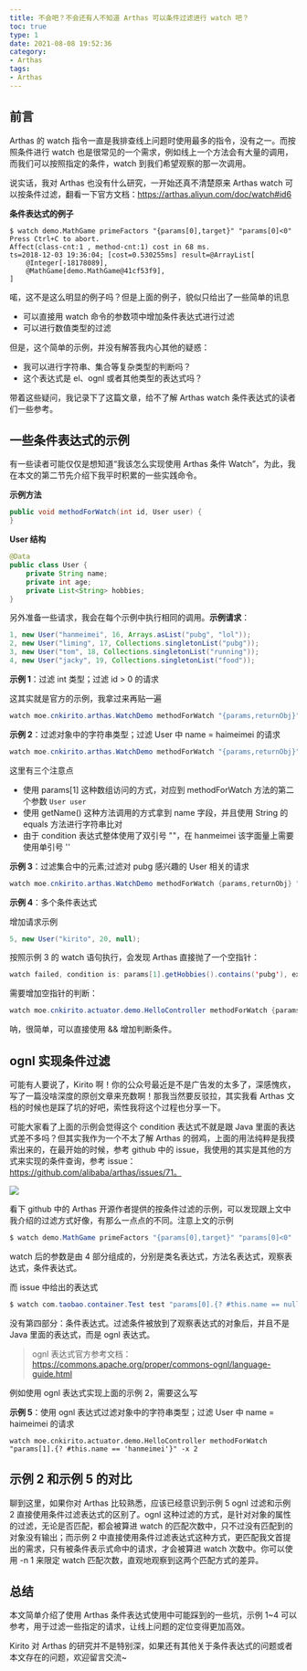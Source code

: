 ```yaml
---
title: 不会吧？不会还有人不知道 Arthas 可以条件过滤进行 watch 吧？ 
toc: true
type: 1
date: 2021-08-08 19:52:36
category:
- Arthas
tags:
- Arthas
---
```


## 前言

Arthas 的 watch 指令一直是我排查线上问题时使用最多的指令，没有之一。而按照条件进行 watch 也是很常见的一个需求，例如线上一个方法会有大量的调用，而我们可以按照指定的条件，watch 到我们希望观察的那一次调用。

说实话，我对 Arthas 也没有什么研究，一开始还真不清楚原来 Arthas watch 可以按条件过滤，翻看一下官方文档：https://arthas.aliyun.com/doc/watch#id6

**条件表达式的例子**

```shell
$ watch demo.MathGame primeFactors "{params[0],target}" "params[0]<0"
Press Ctrl+C to abort.
Affect(class-cnt:1 , method-cnt:1) cost in 68 ms.
ts=2018-12-03 19:36:04; [cost=0.530255ms] result=@ArrayList[
    @Integer[-18178089],
    @MathGame[demo.MathGame@41cf53f9],
]
```

<!-- more -->

喏，这不是这么明显的例子吗？但是上面的例子，貌似只给出了一些简单的讯息

- 可以直接用 watch 命令的参数项中增加条件表达式进行过滤
- 可以进行数值类型的过滤

但是，这个简单的示例，并没有解答我内心其他的疑惑：

- 我可以进行字符串、集合等复杂类型的判断吗？
- 这个表达式是 el、ognl 或者其他类型的表达式吗？

带着这些疑问，我记录下了这篇文章，给不了解 Arthas watch 条件表达式的读者们一些参考。

## 一些条件表达式的示例

有一些读者可能仅仅是想知道“我该怎么实现使用 Arthas 条件 Watch”，为此，我在本文的第二节先介绍下我平时积累的一些实践命令。

**示例方法**

```java
public void methodForWatch(int id, User user) {
}
```

**User 结构**

```java
@Data
public class User {
    private String name;
    private int age;
    private List<String> hobbies;
}
```

另外准备一些请求，我会在每个示例中执行相同的调用。**示例请求**：

```java
1, new User("hanmeimei", 16, Arrays.asList("pubg", "lol"));
2, new User("liming", 17, Collections.singletonList("pubg"));
3, new User("tom", 18, Collections.singletonList("running"));
4, new User("jacky", 19, Collections.singletonList("food"));
```

**示例 1**：过滤 int 类型；过滤 id > 0 的请求

这其实就是官方的示例，我拿过来再贴一遍

```java
watch moe.cnkirito.arthas.WatchDemo methodForWatch "{params,returnObj}" "params[0]>0" -x 2
```

**示例 2**：过滤对象中的字符串类型；过滤 User 中 name = haimeimei 的请求

```java
watch moe.cnkirito.arthas.WatchDemo methodForWatch "{params,returnObj}" "params[1].getName().equals('liming')" -x 2
```

这里有三个注意点

- 使用 params[1] 这种数组访问的方式，对应到 methodForWatch 方法的第二个参数 `User user`
- 使用 getName() 这种方法调用的方式拿到 name 字段，并且使用 String 的 equals 方法进行字符串比对
- 由于 condition 表达式整体使用了双引号 ""，在 hanmeimei 该字面量上需要使用单引号 ''

**示例 3**：过滤集合中的元素;过滤对 pubg 感兴趣的 User 相关的请求

```java
watch moe.cnkirito.arthas.WatchDemo methodForWatch {params,returnObj} "params[1].getHobbies().contains('pubg')" -x 2
```

**示例 4**：多个条件表达式

增加请求示例

```java
5, new User("kirito", 20, null);
```

按照示例 3 的 watch 语句执行，会发现 Arthas 直接抛了一个空指针：

```java
watch failed, condition is: params[1].getHobbies().contains('pubg'), express is: {params,returnObj}, java.lang.NullPointerException: target is null for method contains, visit /Users/xujingfeng/logs/arthas/arthas.log for more details.
```

需要增加空指针的判断：

```java
watch moe.cnkirito.actuator.demo.HelloController methodForWatch {params,returnObj} "params[1].getHobbies() != null && params[1].getHobbies().contains('pubg')" -x 2
```

呐，很简单，可以直接使用 && 增加判断条件。

## ognl 实现条件过滤

可能有人要说了，Kirito 啊！你的公众号最近是不是广告发的太多了，深感愧疚，写了一篇没啥深度的原创文章来充数啊！那我当然要反驳拉，其实我看 Arthas 文档的时候也是踩了坑的好吧，索性我将这个过程也分享一下。

可能大家看了上面的示例会觉得这个 condition 表达式不就是跟 Java 里面的表达式差不多吗？但其实我作为一个不太了解 Arthas 的弱鸡，上面的用法纯粹是我摸索出来的，在最开始的时候，参考 github 中的 issue，我使用的其实是其他的方式来实现的条件查询，参考 issue：https://github.com/alibaba/arthas/issues/71。

![](https://image.cnkirito.cn/image-20210808210244317.png)

看下 github 中的 Arthas 开源作者提供的按条件过滤的示例，可以发现跟上文中我介绍的过滤方式好像，有那么一点点的不同。注意上文的示例

```java
$ watch demo.MathGame primeFactors "{params[0],target}" "params[0]<0"
```

watch 后的参数是由 4 部分组成的，分别是类名表达式，方法名表达式，观察表达式，条件表达式。

而 issue 中给出的表达式

```java
$ watch com.taobao.container.Test test "params[0].{? #this.name == null }" -x 2
```

没有第四部分：条件表达式。过滤条件被放到了观察表达式的对象后，并且不是 Java 里面的表达式，而是 ognl 表达式。

> ognl 表达式官方参考文档：https://commons.apache.org/proper/commons-ognl/language-guide.html

例如使用 ognl 表达式实现上面的示例 2，需要这么写

**示例 5**：使用 ognl 表达式过滤对象中的字符串类型；过滤 User 中 name = haimeimei 的请求

```
watch moe.cnkirito.actuator.demo.HelloController methodForWatch "params[1].{? #this.name == 'hanmeimei'}" -x 2
```

## 示例 2 和示例 5 的对比

聊到这里，如果你对 Arthas 比较熟悉，应该已经意识到示例 5 ognl 过滤和示例 2 直接使用条件过滤表达式的区别了。ognl 这种过滤的方式，是针对对象的属性的过滤，无论是否匹配，都会被算进 watch 的匹配次数中，只不过没有匹配到的对象没有输出；而示例 2 中直接使用条件过滤表达式这种方式，更匹配我文首提出的需求，只有被条件表示式命中的请求，才会被算进 watch 次数中。你可以使用 -n 1 来限定 watch 匹配次数，直观地观察到这两个匹配方式的差异。

## 总结

本文简单介绍了使用 Arthas 条件表达式使用中可能踩到的一些坑，示例 1~4 可以参考，用于过滤一些指定的请求，让线上问题的定位变得更加高效。

Kirito 对 Arthas 的研究并不是特别深，如果还有其他关于条件表达式的问题或者本文存在的问题，欢迎留言交流~

